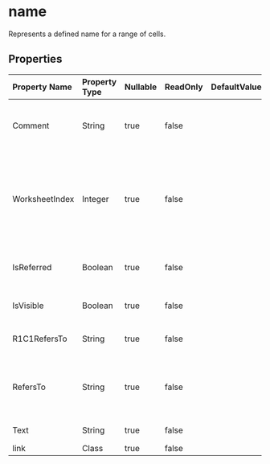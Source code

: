 # **name**

Represents a defined name for a range of cells. 

## **Properties**

| Property Name | Property Type | Nullable |  ReadOnly | DefaultValue | Description | 
| :- | :- | :- |:- |  :- | :- |
|Comment|String|true|false |  |Gets and sets the comment of the name.                        Only applies for Excel 2007.|
|WorksheetIndex|Integer|true|false |  |Property Summary: WorksheetIndex is an optional integer property marked with the XmlElement attribute "worksheetindex".|
|IsReferred|Boolean|true|false |  |Indicates whether this name is referred by other formulas.|
|IsVisible|Boolean|true|false |  |Indicates whether the name is visible.|
|R1C1RefersTo|String|true|false |  |Gets or sets a R1C1 reference of the .|
|RefersTo|String|true|false |  |Returns or sets the formula that the name is defined to refer to, beginning with an equal sign.|
|Text|String|true|false |  |Gets the name text of the object.|
|link|Class|true|false |  ||

